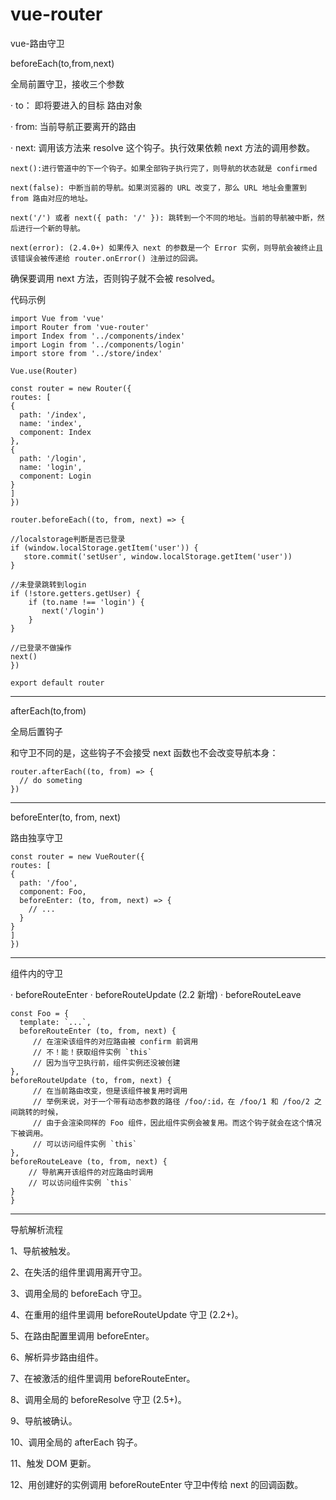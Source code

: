 # vue-router
vue-路由守卫

beforeEach(to,from,next)

全局前置守卫，接收三个参数

· to： 即将要进入的目标 路由对象

· from: 当前导航正要离开的路由

· next:  调用该方法来 resolve 这个钩子。执行效果依赖 next 方法的调用参数。

    next():进行管道中的下一个钩子。如果全部钩子执行完了，则导航的状态就是 confirmed 
  
    next(false): 中断当前的导航。如果浏览器的 URL 改变了，那么 URL 地址会重置到 from 路由对应的地址。
  
    next('/') 或者 next({ path: '/' }): 跳转到一个不同的地址。当前的导航被中断，然后进行一个新的导航。
    
    next(error): (2.4.0+) 如果传入 next 的参数是一个 Error 实例，则导航会被终止且该错误会被传递给 router.onError() 注册过的回调。
    
确保要调用 next 方法，否则钩子就不会被 resolved。

代码示例

    import Vue from 'vue'
    import Router from 'vue-router'
    import Index from '../components/index'
    import Login from '../components/login'
    import store from '../store/index'

    Vue.use(Router)

    const router = new Router({
    routes: [
    {
      path: '/index',
      name: 'index',
      component: Index
    },
    {
      path: '/login',
      name: 'login',
      component: Login
    }
    ]
    })

    router.beforeEach((to, from, next) => {
    
    //localstorage判断是否已登录
    if (window.localStorage.getItem('user')) {
       store.commit('setUser', window.localStorage.getItem('user'))
    }
    
    //未登录跳转到login
    if (!store.getters.getUser) {
        if (to.name !== 'login') {
           next('/login')
        }
    }
    
    //已登录不做操作
    next()
    })

    export default router
    
    
----------------------------------------------------------------------------------------------------------------------------------------


afterEach(to,from)

全局后置钩子

和守卫不同的是，这些钩子不会接受 next 函数也不会改变导航本身：

    router.afterEach((to, from) => {
      // do someting
    })
    
-------------

beforeEnter(to, from, next)

路由独享守卫

    const router = new VueRouter({
    routes: [
    {
      path: '/foo',
      component: Foo,
      beforeEnter: (to, from, next) => {
        // ...
      }
    }
    ]
    })
    
----------------------------------------------------------------------------------------------------------------------------------------

组件内的守卫

· beforeRouteEnter
· beforeRouteUpdate (2.2 新增)
· beforeRouteLeave

    const Foo = {
      template: `...`,
      beforeRouteEnter (to, from, next) {
         // 在渲染该组件的对应路由被 confirm 前调用
         // 不！能！获取组件实例 `this`
         // 因为当守卫执行前，组件实例还没被创建
    },
    beforeRouteUpdate (to, from, next) {
         // 在当前路由改变，但是该组件被复用时调用
         // 举例来说，对于一个带有动态参数的路径 /foo/:id，在 /foo/1 和 /foo/2 之间跳转的时候，
         // 由于会渲染同样的 Foo 组件，因此组件实例会被复用。而这个钩子就会在这个情况下被调用。
         // 可以访问组件实例 `this`
    },
    beforeRouteLeave (to, from, next) {
        // 导航离开该组件的对应路由时调用
        // 可以访问组件实例 `this`
    }
    }


----------------------------------------------------------------------------------------------------------------------------------------

导航解析流程

1、导航被触发。

2、在失活的组件里调用离开守卫。

3、调用全局的 beforeEach 守卫。

4、在重用的组件里调用 beforeRouteUpdate 守卫 (2.2+)。

5、在路由配置里调用 beforeEnter。

6、解析异步路由组件。

7、在被激活的组件里调用 beforeRouteEnter。

8、调用全局的 beforeResolve 守卫 (2.5+)。

9、导航被确认。

10、调用全局的 afterEach 钩子。

11、触发 DOM 更新。

12、用创建好的实例调用 beforeRouteEnter 守卫中传给 next 的回调函数。
